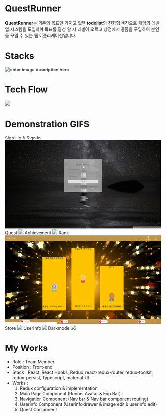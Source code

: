 # QuestRunner

**QuestRunner**는 기존의 목표만 가지고 있던 **todolist**의 진화형 버젼으로 게임의 레벨업 시스템을 도입하여 목표를 달성 할 시 레벨이 오르고 상점에서 물품을 구입하여 본인을 꾸밀 수 있는 웹 어플리케이션입니다.


# Stacks
![enter image description here](https://s3.us-west-2.amazonaws.com/secure.notion-static.com/a0a4d8ae-3bd9-4f01-b32a-98f506562273/stack.png?X-Amz-Algorithm=AWS4-HMAC-SHA256&X-Amz-Credential=AKIAT73L2G45O3KS52Y5/20200525/us-west-2/s3/aws4_request&X-Amz-Date=20200525T223445Z&X-Amz-Expires=86400&X-Amz-Signature=e56193b5974fcda10ede31d4be86983e28db4eb10e4a6f8bf5018e366c33a6c3&X-Amz-SignedHeaders=host&response-content-disposition=filename%20=%22stack.png%22)
# Tech Flow
<img src="/src/img/Frame_1.png?raw=true">

# Demonstration GIFS 

Sign Up & Sign In
<img src="/src/img/signupsignin.gif?raw=true">
Quest
<img src="/src/img/quest.gif?raw=true">
Achievement
<img src="/src/img/achievement.gif?raw=true">
Rank
<img src="/src/img/rank.gif?raw=true">
Store
<img src="/src/img/store.gif?raw=true">
UserInfo
<img src="/src/img/Userinfo.gif?raw=true">
Darkmode
<img src="/src/img/darkmode.gif?raw=true">

# My Works
- Role : Team Member
- Position : Front-end
- Stack : React, React Hooks, Redux, react-redux-router, redux-toolkit, redux-persist, Typescript, material-UI
- Works :
    1. Redux configuration & implementation
    2. Main Page Component (Runner Avatar & Exp Bar)
    3. Navigation Component (Nav bar & Nav bar component routing)
    4. Userinfo Component (Userinfo drawer & image edit & userinfo edit)
    5. Quest Component 
